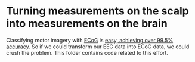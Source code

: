 # Turning measurements on the scalp into measurements on the brain

Classifying motor imagery with [ECoG](https://en.wikipedia.org/wiki/Electrocorticography) is [easy, achieving over 99.5% accuracy](https://sci-hub.se/10.1007/s42452-020-2023-x). So if we could transform our EEG data into ECoG data, we could crush the problem. This folder contains code related to this effort.

